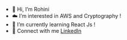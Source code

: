 - 👋 Hi, I’m Rohini
- ☁️ I’m interested in AWS and Cryptography ! 
- 🌱 I’m currently learning React Js !
- :wave: Connect with me [LinkedIn](https://www.linkedin.com/in/rohini-mohan/)


<!---
rohinimohan14/rohinimohan14 is a ✨ special ✨ repository because its `README.md` (this file) appears on your GitHub profile.
You can click the Preview link to take a look at your changes.
--->
